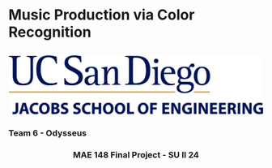 # Music Production via Color Recognition <p align="center">

![](img/UCSDLogo_JSOE_BlueGold_Print.jpg)

### Team 6 - Odysseus <p align="center">
### <p align="center">MAE 148 Final Project - SU II 24
